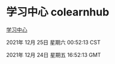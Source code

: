 # 学习中心 colearnhub
[学习中心](http://59.174.25.102:56308/colearnhub/)

2021年 12月 25日 星期六 00:52:13 CST

2021年 12月 24日 星期五 16:52:13 GMT
